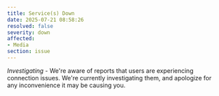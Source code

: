 ```yaml
---
title: Service(s) Down
date: 2025-07-21 08:58:26
resolved: false
severity: down
affected:
- Media
section: issue
---
```


*Investigating* - We're aware of reports that users are experiencing connection issues. We're currently investigating them, and apologize for any inconvenience it may be causing you.
